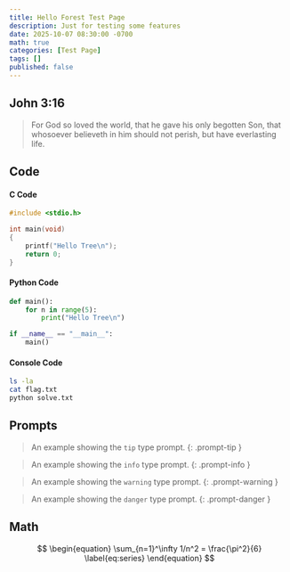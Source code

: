 ```yaml
---
title: Hello Forest Test Page
description: Just for testing some features
date: 2025-10-07 08:30:00 -0700
math: true
categories: [Test Page]
tags: []
published: false
---
```


## John 3:16
> For God so loved the world, that he gave his only begotten Son, that whosoever believeth in him should not perish, but have everlasting life.<br>


## Code

#### C Code

```c
#include <stdio.h>

int main(void) 
{
    printf("Hello Tree\n");
    return 0;
}
```
#### Python Code

```python
def main():
    for n in range(5):
        print("Hello Tree\n")

if __name__ == "__main__":
    main()
```

#### Console Code
```bash
ls -la
cat flag.txt
python solve.txt
```

## Prompts

> An example showing the `tip` type prompt.
{: .prompt-tip }

> An example showing the `info` type prompt.
{: .prompt-info }

> An example showing the `warning` type prompt.
{: .prompt-warning }

> An example showing the `danger` type prompt.
{: .prompt-danger }

## Math

$$
\begin{equation}
  \sum_{n=1}^\infty 1/n^2 = \frac{\pi^2}{6}
  \label{eq:series}
\end{equation}
$$

